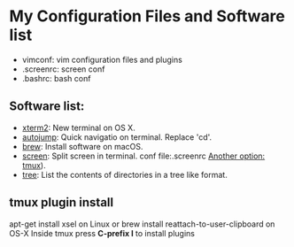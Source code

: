 # My Configuration Files and Software list

* vimconf: vim configuration files and plugins
* .screenrc: screen conf
* .bashrc: bash conf

## Software list:
* [xterm2](https://www.iterm2.com/): New terminal on OS X.
* [autojump](https://github.com/wting/autojump): Quick navigatio on terminal. Replace 'cd'.
* [brew](https://brew.sh/): Install software on macOS.
* [screen](https://www.gnu.org/software/screen/): Split screen in terminal. conf file:.screenrc [Another option: tmux](http://tmux.github.io/)).
* [tree](http://www.computerhope.com/unix/tree.htm): List the contents of directories in a tree like format.


## tmux plugin install
apt-get install xsel on Linux or brew install reattach-to-user-clipboard on OS-X
Inside tmux press **C-prefix I** to install plugins
